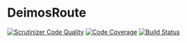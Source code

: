 # DeimosRoute

[![Scrutinizer Code Quality](https://scrutinizer-ci.com/g/REZ1DENT3/DeimosRoute/badges/quality-score.png?b=master)](https://scrutinizer-ci.com/g/REZ1DENT3/DeimosRoute/?branch=master)
[![Code Coverage](https://scrutinizer-ci.com/g/REZ1DENT3/DeimosRoute/badges/coverage.png?b=master)](https://scrutinizer-ci.com/g/REZ1DENT3/DeimosRoute/?branch=master)
[![Build Status](https://scrutinizer-ci.com/g/REZ1DENT3/DeimosRoute/badges/build.png?b=master)](https://scrutinizer-ci.com/g/REZ1DENT3/DeimosRoute/build-status/master)
